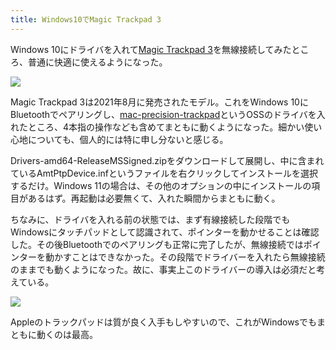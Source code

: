 ```yaml
---
title: Windows10でMagic Trackpad 3
---
```

Windows 10にドライバを入れて[Magic Trackpad 3](https://www.amazon.co.jp/dp/B09BTT6FJ9)を無線接続してみたところ、普通に快適に使えるようになった。

![](https://lh3.googleusercontent.com/SDh7MVUFfQqjakpkc8GqH1u9-lt8Wvj4O6BuHAcFZJ09QAy_eXdBdCMPC1GFVhlP4dBPzDSJzahBQxUGghDhIEcJCIEHc9L2j_6SFMwsVZAvaBJwlxMXMOUM7NEZ3nnzuPVzCAgoHP6YNBT6wHKuQGDNsRMjElH-VFf_ZmKkqUKqNciCGZCzCwJcwQ)

Magic Trackpad 3は2021年8月に発売されたモデル。これをWindows 10にBluetoothでペアリングし、[mac-precision-trackpad](https://github.com/imbushuo/mac-precision-touchpad)というOSSのドライバを入れたところ、4本指の操作なども含めてまともに動くようになった。細かい使い心地についても、個人的には特に申し分ないと感じる。

Drivers-amd64-ReleaseMSSigned.zipをダウンロードして展開し、中に含まれているAmtPtpDevice.infというファイルを右クリックしてインストールを選択するだけ。Windows 11の場合は、その他のオプションの中にインストールの項目があるはず。再起動は必要無くて、入れた瞬間からまともに動く。

ちなみに、ドライバを入れる前の状態では、まず有線接続した段階でもWindowsにタッチパッドとして認識されて、ポインターを動かせることは確認した。その後Bluetoothでのペアリングも正常に完了したが、無線接続ではポインターを動かすことはできなかった。その段階でドライバーを入れたら無線接続のままでも動くようになった。故に、事実上このドライバーの導入は必須だと考えている。

![](https://lh3.googleusercontent.com/rZ1awRpBPHsCz0sTTUcSAilP1ovk9pV-2KWBla0zMIxemEj7Th2FouGbjbZwMvO91gBR9yjwWx3Xhg5NIIoRpHD19D0AtU3DJPGXExtG079S7uEz8tjPRR0MYjkUmmDH7buw0oPJLmLVeyBznvomx6mD_oPXrfDQGQziZ2mbjEPjcZb_G-LEcHnKrw)

Appleのトラックパッドは質が良く入手もしやすいので、これがWindowsでもまともに動くのは最高。

